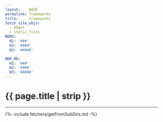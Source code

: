 ```yaml
---
layout:    BASE
permalink: frameworks
title:     Frameworks
fetch_site_objs:
  - pages
  - static_files
HDRS:
  H1: '###'
  H2: '####'
  H3: '#####'

HDR_MD:
  H1: '###'
  H2: '####'
  H3: '#####'
---
```


# {{ page.title | strip }}

 * * * * * * * * * * * * * * * * * * * * * * * * * * * * * * 

{%- include fetchers/getFromSubDirs.md -%}
